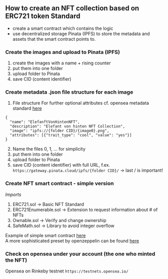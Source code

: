 ## How to create an NFT collection based on ERC721 token Standard
- create a smart contract which contains the logic
- use decentralized storage Pinata (IPFS) to store the metadata and assets that the smart contract points to.

### Create the images and upload to Pinata (IPFS)  <br>
1. create the images with a name + rising counter
2. put them into one folder
3. upload folder to Pinata
4. save CID (content identifier)

### Create metadata .json file structure for each image
1. File structure
For further optional attributes cf. opensea metadata standard [here](https://docs.opensea.io/docs/metadata-standards)
```
{
  "name": "ElefanftVonHintenNFT",
  "description": "Elefant von hinten NFT Collection",
  "image": "ipfs://{folder CID}/{image0}.png",
  "attributes": [{"trait_type": "cool", "value": "yes"}]
}

```
2. Name the files 0, 1, ... for simplicity
3. put them into one folder
4. upload folder to Pinata
5. save CID (content identifier) with full URL, f.ex. <br>
` https://gateway.pinata.cloud/ipfs/{folder CID}/ ` -> last / is important!

### Create NFT smart contract - simple version
*Imports*
1. ERC721.sol           -> Basic NFT Standard
2. ERC721Enumerable.sol -> Extension to request information about # of NFTs
3. Ownable.sol          -> Verify and change ownership
4. SafeMath.sol         -> Library to avoid integer overflow

Example of simple smart contract [here](./999_CreateNFTCollection_simple.sol) <br>
A more sophisticated preset by openzeppelin can be found [here](https://github.com/OpenZeppelin/openzeppelin-contracts/blob/master/contracts/token/ERC721/presets/ERC721PresetMinterPauserAutoId.sol)

### Check on opensea under your account (the one who minted the NFT)
Opensea on Rinkeby testnet `https://testnets.opensea.io/ `
